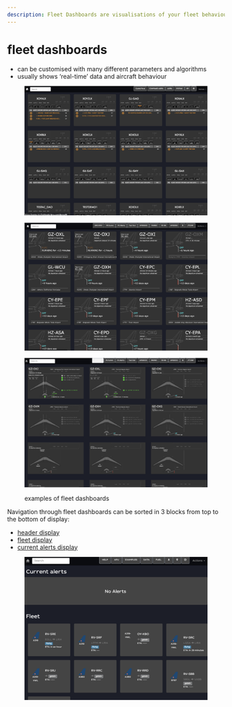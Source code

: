 ```yaml
---
description: Fleet Dashboards are visualisations of your fleet behaviour
---
```


# fleet dashboards

* can be customised with many different parameters and algorithms
* usually shows ‘real-time’ data and aircraft behaviour

<div>

<figure><img src="../../../.gitbook/assets/Screenshot 2023-01-24 at 15.16.07.png" alt=""><figcaption></figcaption></figure>

 

<figure><img src="../../../.gitbook/assets/Screenshot 2023-01-24 at 15.14.24.png" alt=""><figcaption></figcaption></figure>

 

<figure><img src="../../../.gitbook/assets/Screenshot 2023-01-24 at 15.15.00.png" alt=""><figcaption><p>examples of fleet dashboards</p></figcaption></figure>

</div>

Navigation through fleet dashboards can be sorted in 3 blocks from top to the bottom of display:

* [header display](header-display.md)
* [fleet display](fleet-display.md)
* [current alerts display](current-alerts-display.md)

<figure><img src="../../../.gitbook/assets/fleetview (1).png" alt=""><figcaption></figcaption></figure>
